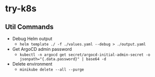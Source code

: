 # try-k8s

## Util Commands

- Debug Helm output
  - `helm template ./ -f ./values.yaml --debug > ./output.yaml`
- Get ArgoCD admin password
  - `kubectl -n argocd get secret/argocd-initial-admin-secret -o jsonpath="{.data.password}" | base64 -d`
- Delete environment
  - `minikube delete --all --purge`
